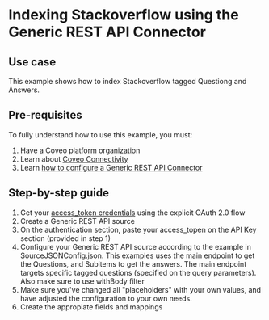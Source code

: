 # Indexing Stackoverflow using the Generic REST API Connector

## Use case
This example shows how to index Stackoverflow tagged Questiong and Answers.

## Pre-requisites
To fully understand how to use this example, you must:
1. Have a Coveo platform organization
2. Learn about [Coveo Connectivity](https://docs.coveo.com/en/1702/cloud-v2-administrators/add-or-edit-a-source-using-one-of-the-available-connectors)
3. Learn [how to configure a Generic REST API Connector](https://docs.coveo.com/en/1896/cloud-v2-administrators/add-or-edit-a-generic-rest-api-source)

## Step-by-step guide
1. Get your [access_token credentials](https://api.stackexchange.com/docs/authentication) using the explicit OAuth 2.0 flow
2. Create a Generic REST API source
3. On the authentication section, paste your access_topen on the API Key section (provided in step 1)
4. Configure your Generic REST API source according to the example in SourceJSONConfig.json. This examples uses the main endpoint to get the Questions, and Subitems to get the answers. The main endpoint targets specific tagged questions (specified on the query parameters). Also make sure to use withBody filter
5. Make sure you've changed all "placeholders" with your own values, and have adjusted the configuration to your own needs.
6. Create the appropiate fields and mappings